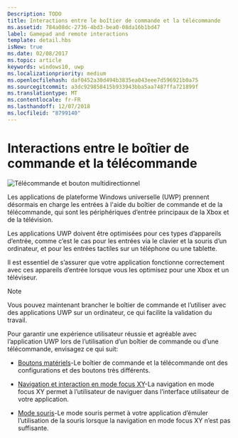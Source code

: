 ```yaml
---
Description: TODO
title: Interactions entre le boîtier de commande et la télécommande
ms.assetid: 784a08dc-2736-4bd3-bea0-08da16b1bd47
label: Gamepad and remote interactions
template: detail.hbs
isNew: true
ms.date: 02/08/2017
ms.topic: article
keywords: windows10, uwp
ms.localizationpriority: medium
ms.openlocfilehash: daf0452a30d494b3835ea043eee7d596921b0a75
ms.sourcegitcommit: a3dc929858415b933943bba5aa7487ffa721899f
ms.translationtype: MT
ms.contentlocale: fr-FR
ms.lasthandoff: 12/07/2018
ms.locfileid: "8799140"
---
```

# <a name="gamepad-and-remote-control-interactions"></a>Interactions entre le boîtier de commande et la télécommande

![Télécommande et bouton multidirectionnel](images/dpad-remote/dpad-remote.png)

Les applications de plateforme Windows universelle (UWP) prennent désormais en charge les entrées à l'aide du boîtier de commande et de la télécommande, qui sont les périphériques d’entrée principaux de la Xbox et de la télévision.

Les applications UWP doivent être optimisées pour ces types d’appareils d’entrée, comme c’est le cas pour les entrées via le clavier et la souris d’un ordinateur, et pour les entrées tactiles sur un téléphone ou une tablette.

Il est essentiel de s’assurer que votre application fonctionne correctement avec ces appareils d’entrée lorsque vous les optimisez pour une Xbox et un téléviseur.

> [!NOTE] 
> Vous pouvez maintenant brancher le boîtier de commande et l’utiliser avec des applications UWP sur un ordinateur, ce qui facilite la validation du travail.

Pour garantir une expérience utilisateur réussie et agréable avec l’application UWP lors de l’utilisation d’un boîtier de commande ou d’une télécommande, envisagez ce qui suit:

* [Boutons matériels](../devices/designing-for-tv.md#hardware-buttons)-Le boîtier de commande et la télécommande ont des configurations et des boutons très différents.

* [Navigation et interaction en mode focus XY](../devices/designing-for-tv.md#xy-focus-navigation-and-interaction)-La navigation en mode focus XY permet à l’utilisateur de naviguer dans l’interface utilisateur de votre application.

* [Mode souris](../devices/designing-for-tv.md#mouse-mode)-Le mode souris permet à votre application d’émuler l’utilisation de la souris lorsque la navigation en mode focus XY n’est pas suffisante.
